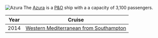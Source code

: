 ![Azura](../../Diary/2014/Azura/ship.JPG)
The [Azura](https://www.pocruises.com/cruise-ships/azura/) is a [P&O](P&O)
ship with a a capacity of 3,100 passengers.

|Year|Cruise|
|-|-|
|2014|[Western Mediterranean from Southampton](2014/Azura/facilities)|
